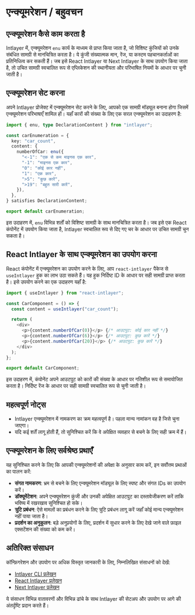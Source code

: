 # एन्क्यूमरेशन / बहुवचन

## एन्क्यूमरेशन कैसे काम करता है

Intlayer में, एन्क्यूमरेशन `enu` कार्य के माध्यम से प्राप्त किया जाता है, जो विशिष्ट कुंजियों को उनके संबंधित सामग्री से मानचित्रित करता है। ये कुंजी संख्यात्मक मान, रेंज, या कस्टम पहचानकर्ताओं का प्रतिनिधित्व कर सकती हैं। जब इसे React Intlayer या Next Intlayer के साथ उपयोग किया जाता है, तो उचित सामग्री स्वचालित रूप से एप्लिकेशन की स्थानीयता और परिभाषित नियमों के आधार पर चुनी जाती है।

## एन्क्यूमरेशन सेट करना

अपने Intlayer प्रोजेक्ट में एन्क्यूमरेशन सेट करने के लिए, आपको एक सामग्री मॉड्यूल बनाना होगा जिसमें एन्क्यूमरेशन परिभाषाएँ शामिल हों। यहाँ कारों की संख्या के लिए एक सरल एन्क्यूमरेशन का उदाहरण है:

```typescript
import { enu, type DeclarationContent } from "intlayer";

const carEnumeration = {
  key: "car_count",
  content: {
    numberOfCar: enu({
      "<-1": "एक से कम माइनस एक कार",
      "-1": "माइनस एक कार",
      "0": "कोई कार नहीं",
      "1": "एक कार",
      ">5": "कुछ कारें",
      ">19": "बहुत सारी कारें",
    }),
  },
} satisfies DeclarationContent;

export default carEnumeration;
```

इस उदाहरण में, `enu` विभिन्न शर्तों को विशिष्ट सामग्री के साथ मानचित्रित करता है। जब इसे एक React कंपोनेंट में उपयोग किया जाता है, Intlayer स्वचालित रूप से दिए गए चर के आधार पर उचित सामग्री चुन सकता है।

## React Intlayer के साथ एन्क्यूमरेशन का उपयोग करना

React कंपोनेंट में एन्क्यूमरेशन का उपयोग करने के लिए, आप `react-intlayer` पैकेज से `useIntlayer` हुक का लाभ उठा सकते हैं। यह हुक निर्दिष्ट ID के आधार पर सही सामग्री प्राप्त करता है। इसे उपयोग करने का एक उदाहरण यहाँ है:

```javascript
import { useIntlayer } from "react-intlayer";

const CarComponent = () => {
  const content = useIntlayer("car_count");

  return (
    <div>
      <p>{content.numberOfCar(0)}</p> {/* आउटपुट: कोई कार नहीं */}
      <p>{content.numberOfCar(6)}</p> {/* आउटपुट: कुछ कारें */}
      <p>{content.numberOfCar(20)}</p> {/* आउटपुट: कुछ कारें */}
    </div>
  );
};

export default CarComponent;
```

इस उदाहरण में, कंपोनेंट अपने आउटपुट को कारों की संख्या के आधार पर गतिशील रूप से समायोजित करता है। निर्दिष्ट रेंज के आधार पर सही सामग्री स्वचालित रूप से चुनी जाती है।

## महत्वपूर्ण नोट्स

- Intlayer एन्क्यूमरेशन में नामकरण का क्रम महत्वपूर्ण है। पहला मान्य नामांकन वह है जिसे चुना जाएगा।
- यदि कई शर्तें लागू होती हैं, तो सुनिश्चित करें कि वे अपेक्षित व्यवहार से बचने के लिए सही क्रम में हैं।

## एन्क्यूमरेशन के लिए सर्वश्रेष्ठ प्रथाएँ

यह सुनिश्चित करने के लिए कि आपकी एन्क्यूमरेशनों की अपेक्षा के अनुसार काम करें, इन सर्वोत्तम प्रथाओं का पालन करें:

- **संगत नामकरण**: भ्रम से बचने के लिए एन्क्यूमरेशन मॉड्यूल के लिए स्पष्ट और संगत IDs का उपयोग करें।
- **डॉक्यूमेंटेशन**: अपने एन्क्यूमरेशन कुंजी और उनकी अपेक्षित आउटपुट का दस्तावेजीकरण करें ताकि भविष्य में रखरखाव सुनिश्चित हो सके।
- **त्रुटि प्रबंधन**: ऐसे मामलों का प्रबंधन करने के लिए त्रुटि प्रबंधन लागू करें जहाँ कोई मान्य एन्क्यूमरेशन नहीं पाया जाता है।
- **प्रदर्शन का अनुकूलन**: बड़े अनुप्रयोगों के लिए, प्रदर्शन में सुधार करने के लिए देखे जाने वाले फ़ाइल एक्सटेंशन की संख्या को कम करें।

## अतिरिक्त संसाधन

कॉन्फ़िगरेशन और उपयोग पर अधिक विस्तृत जानकारी के लिए, निम्नलिखित संसाधनों को देखें:

- [Intlayer CLI प्रलेखन](https://github.com/aymericzip/intlayer/blob/main/docs/hi/intlayer_cli.md)
- [React Intlayer प्रलेखन](https://github.com/aymericzip/intlayer/blob/main/docs/hi/intlayer_with_create_react_app.md)
- [Next Intlayer प्रलेखन](https://github.com/aymericzip/intlayer/blob/main/docs/hi/intlayer_with_nextjs_15.md)

ये संसाधन विभिन्न वातावरणों और विभिन्न ढांचे के साथ Intlayer की सेटअप और उपयोग पर आगे की अंतर्दृष्टि प्रदान करते हैं।
